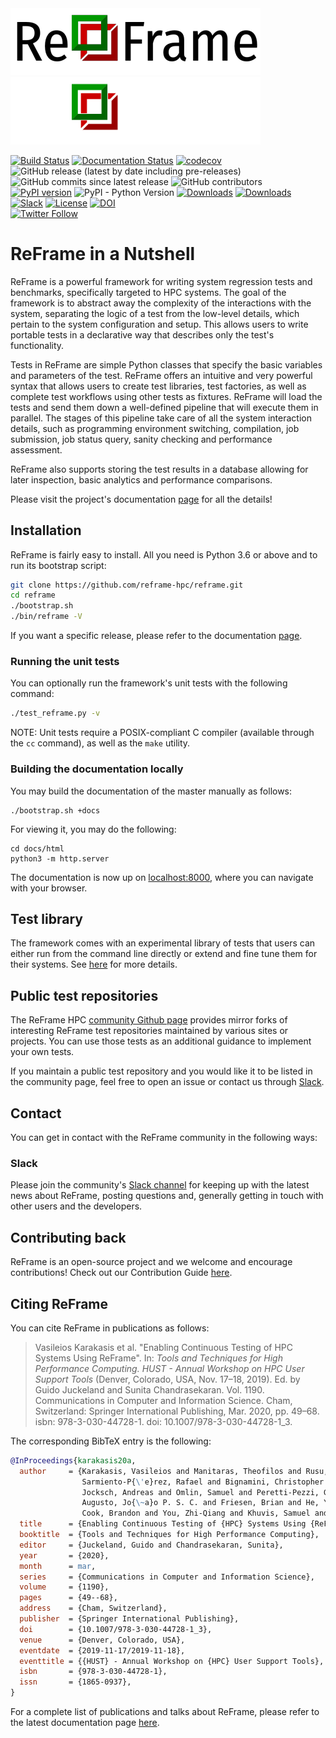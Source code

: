 <div align="left">
 <img src="docs/_static/img/reframe_logo-width400p.png#gh-light-mode-only" width="400px">
 <img src="docs/_static/img/reframe-logo-dark-bg.png#gh-dark-mode-only" width="400px">
</div>

[![Build Status](https://github.com/reframe-hpc/reframe/workflows/ReFrame%20CI/badge.svg)](https://github.com/reframe-hpc/reframe/actions?query=workflow%3A%22ReFrame+CI%22)
[![Documentation Status](https://readthedocs.org/projects/reframe-hpc/badge/?version=latest)](https://reframe-hpc.readthedocs.io/en/latest/?badge=latest)
[![codecov](https://codecov.io/gh/reframe-hpc/reframe/branch/master/graph/badge.svg)](https://codecov.io/gh/reframe-hpc/reframe)<br/>
![GitHub release (latest by date including pre-releases)](https://img.shields.io/github/v/release/reframe-hpc/reframe?include_prereleases)
![GitHub commits since latest release](https://img.shields.io/github/commits-since/reframe-hpc/reframe/latest)
![GitHub contributors](https://img.shields.io/github/contributors-anon/reframe-hpc/reframe)<br/>
[![PyPI version](https://badge.fury.io/py/ReFrame-HPC.svg)](https://badge.fury.io/py/ReFrame-HPC)
![PyPI - Python Version](https://img.shields.io/pypi/pyversions/reframe-hpc)
[![Downloads](https://pepy.tech/badge/reframe-hpc)](https://pepy.tech/project/reframe-hpc)
[![Downloads](https://pepy.tech/badge/reframe-hpc/month)](https://pepy.tech/project/reframe-hpc)<br/>
[![Slack](https://badgen.net/badge/icon/slack?icon=slack&label)](https://join.slack.com/t/reframetalk/shared_invite/zt-1tar8s71w-At0tolJ~~zxT2oG_2Ly9sw)
[![License](https://img.shields.io/badge/License-BSD%203--Clause-blue.svg)](https://opensource.org/licenses/BSD-3-Clause)
[![DOI](https://zenodo.org/badge/89384186.svg)](https://zenodo.org/badge/latestdoi/89384186)<br/>
[![Twitter Follow](https://img.shields.io/twitter/follow/ReFrameHPC?style=social)](https://twitter.com/ReFrameHPC)

# ReFrame in a Nutshell

ReFrame is a powerful framework for writing system regression tests and benchmarks, specifically targeted to HPC systems.
The goal of the framework is to abstract away the complexity of the interactions with the system, separating the logic of a test from the low-level details, which pertain to the system configuration and setup.
This allows users to write portable tests in a declarative way that describes only the test's functionality.

Tests in ReFrame are simple Python classes that specify the basic variables and parameters of the test.
ReFrame offers an intuitive and very powerful syntax that allows users to create test libraries, test factories, as well as complete test workflows using other tests as fixtures.
ReFrame will load the tests and send them down a well-defined pipeline that will execute them in parallel.
The stages of this pipeline take care of all the system interaction details, such as programming environment switching, compilation, job submission, job status query, sanity checking and performance assessment.

ReFrame also supports storing the test results in a database allowing for later inspection, basic analytics and performance comparisons.

Please visit the project's documentation [page](https://reframe-hpc.readthedocs.io/) for all the details!


## Installation

ReFrame is fairly easy to install.
All you need is Python 3.6 or above and to run its bootstrap script:

```bash
git clone https://github.com/reframe-hpc/reframe.git
cd reframe
./bootstrap.sh
./bin/reframe -V
```

If you want a specific release, please refer to the documentation [page](https://reframe-hpc.readthedocs.io/en/stable/started.html).


### Running the unit tests

You can optionally run the framework's unit tests with the following command:

```bash
./test_reframe.py -v
```

NOTE: Unit tests require a POSIX-compliant C compiler (available through the `cc` command), as well as the `make` utility.

### Building the documentation locally

You may build the documentation of the master manually as follows:

```
./bootstrap.sh +docs
```

For viewing it, you may do the following:

```
cd docs/html
python3 -m http.server
```

The documentation is now up on [localhost:8000](http://localhost:8000), where you can navigate with your browser.

## Test library

The framework comes with an experimental library of tests that users can either run from the command line directly or extend and fine tune them for their systems. See [here](https://reframe-hpc.readthedocs.io/en/stable/hpctestlib.html) for more details.

## Public test repositories

The ReFrame HPC [community Github page](https://github.com/reframe-hpc) provides mirror forks of interesting ReFrame test repositories maintained by various sites or projects.
You can use those tests as an additional guidance to implement your own tests.

If you maintain a public test repository and you would like it to be listed in the community page, feel free to open an issue or contact us through [Slack](#slack).

## Contact

You can get in contact with the ReFrame community in the following ways:

### Slack

Please join the community's [Slack channel](https://join.slack.com/t/reframetalk/shared_invite/zt-1tar8s71w-At0tolJ~~zxT2oG_2Ly9sw) for keeping up with the latest news about ReFrame, posting questions and, generally getting in touch with other users and the developers.

## Contributing back

ReFrame is an open-source project and we welcome and encourage contributions!
Check out our Contribution Guide [here](https://github.com/reframe-hpc/reframe/wiki/contributing-to-reframe).

## Citing ReFrame

You can cite ReFrame in publications as follows:

> Vasileios Karakasis et al. "Enabling Continuous Testing of HPC Systems Using ReFrame". In: *Tools and Techniques for High Performance Computing. HUST - Annual Workshop on HPC User Support Tools* (Denver, Colorado, USA, Nov. 17–18, 2019). Ed. by Guido Juckeland and Sunita Chandrasekaran. Vol. 1190. Communications in Computer and Information Science. Cham, Switzerland: Springer International Publishing, Mar. 2020, pp. 49–68. isbn: 978-3-030-44728-1. doi: 10.1007/978-3-030-44728-1_3.

The corresponding BibTeX entry is the following:

```bibtex
@InProceedings{karakasis20a,
  author     = {Karakasis, Vasileios and Manitaras, Theofilos and Rusu, Victor Holanda and
                Sarmiento-P{\'e}rez, Rafael and Bignamini, Christopher and Kraushaar, Matthias and
                Jocksch, Andreas and Omlin, Samuel and Peretti-Pezzi, Guilherme and
                Augusto, Jo{\~a}o P. S. C. and Friesen, Brian and He, Yun and Gerhardt, Lisa and
                Cook, Brandon and You, Zhi-Qiang and Khuvis, Samuel and Tomko, Karen},
  title      = {Enabling Continuous Testing of {HPC} Systems Using {ReFrame}},
  booktitle  = {Tools and Techniques for High Performance Computing},
  editor     = {Juckeland, Guido and Chandrasekaran, Sunita},
  year       = {2020},
  month      = mar,
  series     = {Communications in Computer and Information Science},
  volume     = {1190},
  pages      = {49--68},
  address    = {Cham, Switzerland},
  publisher  = {Springer International Publishing},
  doi        = {10.1007/978-3-030-44728-1_3},
  venue      = {Denver, Colorado, USA},
  eventdate  = {2019-11-17/2019-11-18},
  eventtitle = {{HUST} - Annual Workshop on {HPC} User Support Tools},
  isbn       = {978-3-030-44728-1},
  issn       = {1865-0937},
}
```

For a complete list of publications and talks about ReFrame, please refer to the latest documentation page [here](https://reframe-hpc.readthedocs.io/en/latest/#publications).
